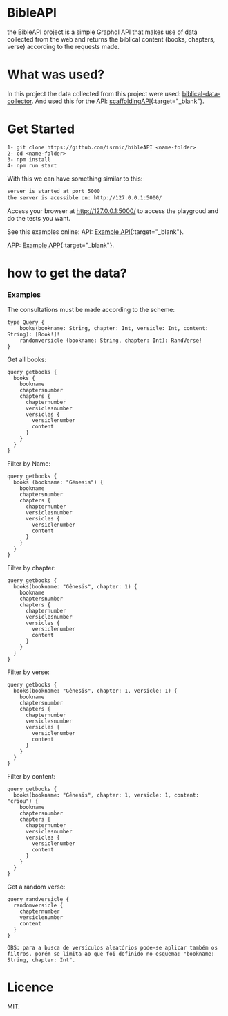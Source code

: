 # BibleAPI
the BibleAPI project is a simple Graphql API that makes use of data collected from the web and returns the biblical content (books, chapters, verse) according to the requests made.

# What was used?
In this project the data collected from this project were used: [biblical-data-collector](https://github.com/isrmic/biblical-data-collector).
And used this for the API: [scaffoldingAPI](https://github.com/isrmic/scaffoldingAPI){:target="_blank"}.

# Get Started
    1- git clone https://github.com/isrmic/bibleAPI <name-folder>
    2- cd <name-folder>
    3- npm install
    4- npm run start
With this we can have something similar to this:
```bash
server is started at port 5000
the server is acessible on: http://127.0.0.1:5000/
```
Access your browser at http://127.0.0.1:5000/ to access the playgroud and do the tests you want.

See this examples online:
API: [Example API](https://biblenvtapi.herokuapp.com/){:target="_blank"}.

APP: [Example APP](http://myapplications.tk){:target="_blank"}.

# how to get the data?
### Examples
The consultations must be made according to the scheme:
```gql
type Query {
    books(bookname: String, chapter: Int, versicle: Int, content: String): [Book!]!
    randomversicle (bookname: String, chapter: Int): RandVerse!
}
```
Get all books:
```gql
query getbooks {
  books {
    bookname
    chaptersnumber
    chapters {
      chapternumber
      versiclesnumber
      versicles {
        versiclenumber
        content
      }
    }
  }
}
```

Filter by Name:
```gql
query getbooks {
  books (bookname: "Gênesis") {
    bookname
    chaptersnumber
    chapters {
      chapternumber
      versiclesnumber
      versicles {
        versiclenumber
        content
      }
    }
  }
}
```

Filter by chapter:
```gql
query getbooks {
  books(bookname: "Gênesis", chapter: 1) {
    bookname
    chaptersnumber
    chapters {
      chapternumber
      versiclesnumber
      versicles {
        versiclenumber
        content
      }
    }
  }
}
```

Filter by verse:
```gql
query getbooks {
  books(bookname: "Gênesis", chapter: 1, versicle: 1) {
    bookname
    chaptersnumber
    chapters {
      chapternumber
      versiclesnumber
      versicles {
        versiclenumber
        content
      }
    }
  }
}
```

Filter by content:
```gql
query getbooks {
  books(bookname: "Gênesis", chapter: 1, versicle: 1, content: "criou") {
    bookname
    chaptersnumber
    chapters {
      chapternumber
      versiclesnumber
      versicles {
        versiclenumber
        content
      }
    }
  }
}
```

Get a random verse:

```gql
query randversicle {
  randomversicle {
    chapternumber
    versiclenumber
    content
  }
}
```

```
OBS: para a busca de versículos aleatórios pode-se aplicar também os filtros, porém se limita ao que foi definido no esquema: "bookname: String, chapter: Int".
```

# Licence
MIT.